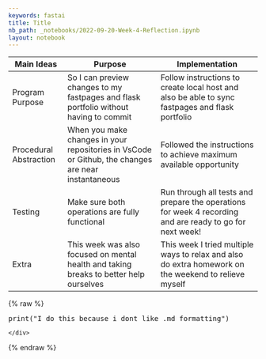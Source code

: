 ```yaml
---
keywords: fastai
title: Title
nb_path: _notebooks/2022-09-20-Week-4-Reflection.ipynb
layout: notebook
---
```


<!--
#################################################
### THIS FILE WAS AUTOGENERATED! DO NOT EDIT! ###
#################################################
# file to edit: _notebooks/2022-09-20-Week-4-Reflection.ipynb
-->

<div class="container" id="notebook-container">
        
<div class="cell border-box-sizing text_cell rendered"><div class="inner_cell">
<div class="text_cell_render border-box-sizing rendered_html">
<table>
<thead><tr>
<th>Main Ideas</th>
<th>Purpose</th>
<th>Implementation</th>
</tr>
</thead>
<tbody>
<tr>
<td>Program Purpose</td>
<td>So I can preview changes to my fastpages and flask portfolio without having to commit</td>
<td>Follow instructions to create local host and also be able to sync fastpages and flask portfolio</td>
</tr>
<tr>
<td>Procedural Abstraction</td>
<td>When you make changes in your repositories in VsCode or Github, the changes are near instantaneous</td>
<td>Followed the instructions to achieve maximum available opportunity</td>
</tr>
<tr>
<td>Testing</td>
<td>Make sure both operations are fully functional</td>
<td>Run through all tests and prepare the operations for week 4 recording and are ready to go for next week!</td>
</tr>
<tr>
<td>Extra</td>
<td>This week was also focused on mental health and taking breaks to better help ourselves</td>
<td>This week I tried multiple ways to relax and also do extra homework on the weekend to relieve myself</td>
</tr>
</tbody>
</table>

</div>
</div>
</div>
    {% raw %}
    
<div class="cell border-box-sizing code_cell rendered">
<div class="input">

<div class="inner_cell">
    <div class="input_area">
<div class=" highlight hl-python"><pre><span></span><span class="nb">print</span><span class="p">(</span><span class="s2">&quot;I do this because i dont like .md formatting&quot;</span><span class="p">)</span>
</pre></div>

    </div>
</div>
</div>

</div>
    {% endraw %}

</div>
 

